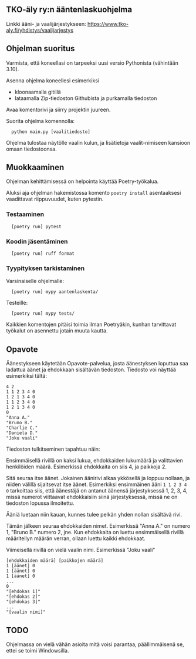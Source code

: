 ## TKO-äly ry:n ääntenlaskuohjelma

Linkki ääni- ja vaalijärjestykseen: https://www.tko-aly.fi/yhdistys/vaalijarjestys

## Ohjelman suoritus

Varmista, että koneellasi on tarpeeksi uusi versio Pythonista (vähintään 3.10).

Asenna ohjelma koneellesi esimerkiksi 

- kloonaamalla gitillä
- lataamalla Zip-tiedoston Githubista ja purkamalla tiedoston

Avaa komentorivi ja siirry projektin juureen.

Suorita ohjelma komennolla:

```
  python main.py [vaalitiedosto]
```

Ohjelma tulostaa näytölle vaalin kulun, 
ja lisätietoja vaalit-nimiseen kansioon omaan tiedostoonsa.

## Muokkaaminen

Ohjelman kehittämisessä on helpointa käyttää Poetry-työkalua.

Aluksi aja ohjelman hakemistossa komento `poetry install` 
asentaaksesi vaadittavat riippuvuudet, kuten pytestin.

### Testaaminen

```
  [poetry run] pytest
```

### Koodin jäsentäminen

```
  [poetry run] ruff format
```

### Tyypityksen tarkistaminen

Varsinaiselle ohjelmalle:

```
  [poetry run] mypy aantenlaskenta/
```

Testeille:

```
  [poetry run] mypy tests/
```

Kaikkien komentojen pitäisi toimia ilman Poetryäkin, 
kunhan tarvittavat työkalut on asennettu jotain muuta kautta.

## Opavote

Äänestykseen käytetään Opavote-palvelua, 
josta äänestyksen loputtua saa ladattua äänet ja ehdokkaan sisältävän tiedoston. Tiedosto voi näyttää esimerkiksi tältä:

```
4 2
1 1 2 3 4 0
1 2 1 3 4 0
1 1 2 3 4 0
1 2 1 3 4 0
0
"Anna A."
"Bruno B."
"Charlie C."
"Daniela D."
"Joku vaali"
```

Tiedoston tulkitseminen tapahtuu näin:

Ensimmäisellä rivillä on kaksi lukua, ehdokkaiden lukumäärä ja valittavien henkilöiden määrä. 
Esimerkissä ehdokkaita on siis 4, ja paikkoja 2.

Sitä seuraa itse äänet. Jokainen äänirivi alkaa ykkösellä ja loppuu nollaan, ja niiden välillä sijaitsevat
itse äänet. Esimerkiksi ensimmäinen ääni `1 1 2 3 4 0` tarkoittaa siis, että äänestäjä on antanut äänensä järjestyksessä
1, 2, 3, 4, missä numerot viittaavat ehdokkaisiin siinä järjestyksessä, missä ne on tiedoston lopussa ilmoitettu.

Ääniä luetaan niin kauan, kunnes tulee pelkän yhden nollan sisältävä rivi. 

Tämän jälkeen seuraa ehdokkaiden nimet. Esimerkissä "Anna A." on numero 1, "Bruno B." numero 2, jne. 
Kun ehdokkaita on luettu ensimmäisellä rivillä määritellyn määrän verran, ollaan luettu kaikki ehdokkaat.

Viimeisellä rivillä on vielä vaalin nimi. Esimerkissä "Joku vaali"

```
[ehdokkaiden määrä] [paikkojen määrä]
1 [äänet] 0
1 [äänet] 0
1 [äänet] 0
...
0
"[ehdokas 1]"
"[ehdokas 2]"
"[ehdokas 3]"
...
"[vaalin nimi]"
```

## TODO

Ohjelmassa on vielä vähän asioita mitä voisi parantaa, päällimmäisenä se, ettei se toimi Windowsilla.
